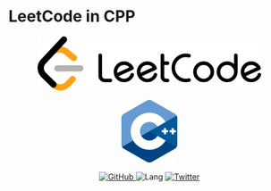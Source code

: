 # LeetCode in CPP

<p align='center'>
    <img title="leetCodeLogo" src="./website/static/img/leetCodeLogo.png" alt="leetCodeLogo" data-align="center" width="400">
</p>

<p align='center'>
    <img title="cppLogo" src="./website/static/img/cppLogo.png" alt="cppLogo" data-align="center" width="100">
</p>

<p align='center'>
  <a href="https://github.com/pkyo/LeetCode-CPP/blob/main/LICENSE">
    <img alt="GitHub" src="https://img.shields.io/github/license/pkyo/LeetCode-CPP?label=license">
  </a>
  <img alt="Lang" src="https://img.shields.io/badge/language-c%2B%2B-red">
  <a href="https://twitter.com/BemRops">
    <img alt="Twitter" src="https://img.shields.io/badge/twitter-bemrops-orange">
  </a>
</p>


